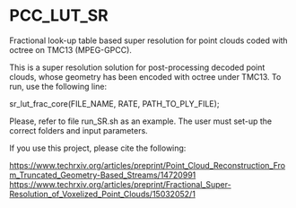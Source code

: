 # PCC_LUT_SR
Fractional look-up table based super resolution for point clouds coded with octree on TMC13 (MPEG-GPCC).

This is a super resolution solution for post-processing decoded point clouds, whose geometry has been encoded with octree under TMC13. To run, use the following line: 

sr_lut_frac_core(FILE_NAME, RATE, PATH_TO_PLY_FILE);

Please, refer to file run_SR.sh as an example. The user must set-up the correct folders and input parameters. 

If you use this project, please cite the following:

https://www.techrxiv.org/articles/preprint/Point_Cloud_Reconstruction_From_Truncated_Geometry-Based_Streams/14720991
https://www.techrxiv.org/articles/preprint/Fractional_Super-Resolution_of_Voxelized_Point_Clouds/15032052/1
